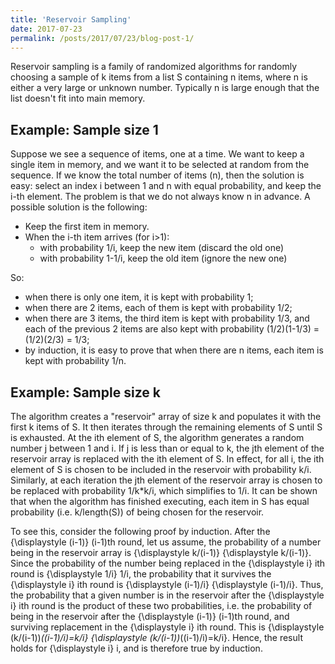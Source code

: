 ```yaml
---
title: 'Reservoir Sampling'
date: 2017-07-23
permalink: /posts/2017/07/23/blog-post-1/
---
```


Reservoir sampling is a family of randomized algorithms for randomly choosing a sample of k items from a list S containing n items, where n is either a very large or unknown number. Typically n is large enough that the list doesn't fit into main memory.

Example: Sample size 1
------

Suppose we see a sequence of items, one at a time. We want to keep a single item in memory, and we want it to be selected at random from the sequence. If we know the total number of items (n), then the solution is easy: select an index i between 1 and n with equal probability, and keep the i-th element. The problem is that we do not always know n in advance. A possible solution is the following:

* Keep the first item in memory.
* When the i-th item arrives (for i>1):
  * with probability 1/i, keep the new item (discard the old one)
  * with probability 1-1/i, keep the old item (ignore the new one)

So:
* when there is only one item, it is kept with probability 1;
* when there are 2 items, each of them is kept with probability 1/2;
* when there are 3 items, the third item is kept with probability 1/3, and each of the previous 2 items are also kept with probability (1/2)(1-1/3) = (1/2)(2/3) = 1/3;
* by induction, it is easy to prove that when there are n items, each item is kept with probability 1/n.

Example: Sample size k
------

The algorithm creates a "reservoir" array of size k and populates it with the first k items of S. It then iterates through the remaining elements of S until S is exhausted. At the ith element of S, the algorithm generates a random number j between 1 and i. If j is less than or equal to k, the jth element of the reservoir array is replaced with the ith element of S. In effect, for all i, the ith element of S is chosen to be included in the reservoir with probability k/i. Similarly, at each iteration the jth element of the reservoir array is chosen to be replaced with probability 1/k*k/i, which simplifies to 1/i. It can be shown that when the algorithm has finished executing, each item in S has equal probability (i.e. k/length(S)) of being chosen for the reservoir.

To see this, consider the following proof by induction. After the {\displaystyle (i-1)} (i-1)th round, let us assume, the probability of a number being in the reservoir array is {\displaystyle k/(i-1)} {\displaystyle k/(i-1)}. Since the probability of the number being replaced in the {\displaystyle i} ith round is {\displaystyle 1/i} 1/i, the probability that it survives the {\displaystyle i} ith round is {\displaystyle (i-1)/i} {\displaystyle (i-1)/i}. Thus, the probability that a given number is in the reservoir after the {\displaystyle i} ith round is the product of these two probabilities, i.e. the probability of being in the reservoir after the {\displaystyle (i-1)} (i-1)th round, and surviving replacement in the {\displaystyle i} ith round. This is {\displaystyle (k/(i-1))*((i-1)/i)=k/i} {\displaystyle (k/(i-1))*((i-1)/i)=k/i}. Hence, the result holds for {\displaystyle i} i, and is therefore true by induction.
